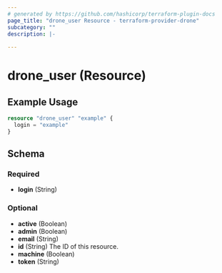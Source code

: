 ```yaml
---
# generated by https://github.com/hashicorp/terraform-plugin-docs
page_title: "drone_user Resource - terraform-provider-drone"
subcategory: ""
description: |-
  
---
```


# drone_user (Resource)



## Example Usage

```terraform
resource "drone_user" "example" {
  login = "example"
}
```

<!-- schema generated by tfplugindocs -->
## Schema

### Required

- **login** (String)

### Optional

- **active** (Boolean)
- **admin** (Boolean)
- **email** (String)
- **id** (String) The ID of this resource.
- **machine** (Boolean)
- **token** (String)


